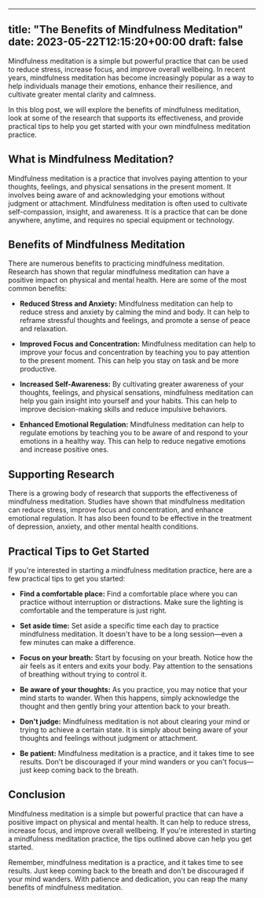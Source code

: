 
---
title: "The Benefits of Mindfulness Meditation"
date: 2023-05-22T12:15:20+00:00
draft: false
---

Mindfulness meditation is a simple but powerful practice that can be used to reduce stress, increase focus, and improve overall wellbeing. In recent years, mindfulness meditation has become increasingly popular as a way to help individuals manage their emotions, enhance their resilience, and cultivate greater mental clarity and calmness. 

In this blog post, we will explore the benefits of mindfulness meditation, look at some of the research that supports its effectiveness, and provide practical tips to help you get started with your own mindfulness meditation practice. 

## What is Mindfulness Meditation?

Mindfulness meditation is a practice that involves paying attention to your thoughts, feelings, and physical sensations in the present moment. It involves being aware of and acknowledging your emotions without judgment or attachment. Mindfulness meditation is often used to cultivate self-compassion, insight, and awareness. It is a practice that can be done anywhere, anytime, and requires no special equipment or technology. 

## Benefits of Mindfulness Meditation

There are numerous benefits to practicing mindfulness meditation. Research has shown that regular mindfulness meditation can have a positive impact on physical and mental health. Here are some of the most common benefits:

- **Reduced Stress and Anxiety:** Mindfulness meditation can help to reduce stress and anxiety by calming the mind and body. It can help to reframe stressful thoughts and feelings, and promote a sense of peace and relaxation.

- **Improved Focus and Concentration:** Mindfulness meditation can help to improve your focus and concentration by teaching you to pay attention to the present moment. This can help you stay on task and be more productive.

- **Increased Self-Awareness:** By cultivating greater awareness of your thoughts, feelings, and physical sensations, mindfulness meditation can help you gain insight into yourself and your habits. This can help to improve decision-making skills and reduce impulsive behaviors.

- **Enhanced Emotional Regulation:** Mindfulness meditation can help to regulate emotions by teaching you to be aware of and respond to your emotions in a healthy way. This can help to reduce negative emotions and increase positive ones.

## Supporting Research

There is a growing body of research that supports the effectiveness of mindfulness meditation. Studies have shown that mindfulness meditation can reduce stress, improve focus and concentration, and enhance emotional regulation. It has also been found to be effective in the treatment of depression, anxiety, and other mental health conditions. 

## Practical Tips to Get Started

If you're interested in starting a mindfulness meditation practice, here are a few practical tips to get you started:

- **Find a comfortable place:** Find a comfortable place where you can practice without interruption or distractions. Make sure the lighting is comfortable and the temperature is just right.

- **Set aside time:** Set aside a specific time each day to practice mindfulness meditation. It doesn't have to be a long session—even a few minutes can make a difference. 

- **Focus on your breath:** Start by focusing on your breath. Notice how the air feels as it enters and exits your body. Pay attention to the sensations of breathing without trying to control it.

- **Be aware of your thoughts:** As you practice, you may notice that your mind starts to wander. When this happens, simply acknowledge the thought and then gently bring your attention back to your breath.

- **Don't judge:** Mindfulness meditation is not about clearing your mind or trying to achieve a certain state. It is simply about being aware of your thoughts and feelings without judgment or attachment.

- **Be patient:** Mindfulness meditation is a practice, and it takes time to see results. Don't be discouraged if your mind wanders or you can't focus—just keep coming back to the breath.

## Conclusion

Mindfulness meditation is a simple but powerful practice that can have a positive impact on physical and mental health. It can help to reduce stress, increase focus, and improve overall wellbeing. If you're interested in starting a mindfulness meditation practice, the tips outlined above can help you get started. 

Remember, mindfulness meditation is a practice, and it takes time to see results. Just keep coming back to the breath and don't be discouraged if your mind wanders. With patience and dedication, you can reap the many benefits of mindfulness meditation.